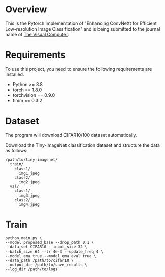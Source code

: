 # Overview
This is the Pytorch implementation of "Enhancing ConvNeXt for Efficient Low-resolution Image Classification" and is being submitted to the journal name of [The Visual Computer](https://link.springer.com/journal/371).
# Requirements
To use this project, you need to ensure the following requirements are installed.
- Python >= 3.8
- torch == 1.8.0
- torchvision == 0.9.0
- timm == 0.3.2
# Dataset
The program will download CIFAR10/100 dataset automatically.

Download the Tiny-ImageNet classification dataset and structure the data as follows:
```
/path/to/tiny-imagenet/
  train/
    class1/
      img1.jpeg
    class2/
      img2.jpeg
  val/
    class1/
      img3.jpeg
    class2/
      img4.jpeg
```
# Train
```
python main.py \
--model proposed_base --drop_path 0.1 \
--data_set CIFAR10 --input_size 32 \
--batch_size 64 --lr 4e-3 --update_freq 4 \
--model_ema true --model_ema_eval true \
--data_path /path/to/cifar10 \
--output_dir /path/to/save_results \
--log_dir /path/to/logs
```
